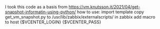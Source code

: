 I took this code as a basis from https://vm.knutsson.it/2021/04/get-snapshot-informatin-using-python/
how to use:
import template 
copy get_vm_snapshot.py to  /usr/lib/zabbix/externalscripts/
in zabbix add macro to host 
{$VCENTER_LOGIN}
{$VCENTER_PASS}